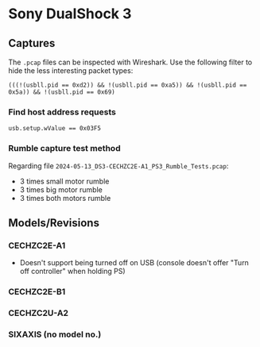 # Sony DualShock 3

## Captures

The `.pcap` files can be inspected with Wireshark. Use the following filter to hide the less interesting packet types:

```text
(((!(usbll.pid == 0xd2)) && !(usbll.pid == 0xa5)) && !(usbll.pid == 0x5a)) && !(usbll.pid == 0x69)
```

### Find host address requests

```text
usb.setup.wValue == 0x03F5
```

### Rumble capture test method

Regarding file `2024-05-13_DS3-CECHZC2E-A1_PS3_Rumble_Tests.pcap`:

- 3 times small motor rumble
- 3 times big motor rumble
- 3 times both motors rumble

## Models/Revisions

### CECHZC2E-A1

- Doesn't support being turned off on USB (console doesn't offer "Turn off controller" when holding PS)

### CECHZC2E-B1

### CECHZC2U-A2

### SIXAXIS (no model no.)
